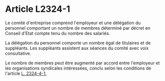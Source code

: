 # Article L2324-1

Le comité d'entreprise comprend l'employeur et une délégation du personnel comportant un nombre de membres déterminé par décret en Conseil d'Etat compte tenu du nombre des salariés. 

La délégation du personnel comporte un nombre égal de titulaires et de suppléants. Les suppléants assistent aux séances du comité avec voix consultative. 

Le nombre de membres peut être augmenté par accord entre l'employeur et les organisations syndicales intéressées, conclu selon les conditions de l'article [L. 2324-4-1.][1]

 [1]: /affichCodeArticle.do?cidTexte=LEGITEXT000006072050&idArticle=LEGIARTI000019347960&dateTexte=&categorieLien=cid